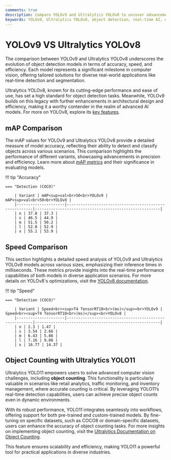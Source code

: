 ```yaml
---
comments: true
description: Compare YOLOv9 and Ultralytics YOLOv8 to uncover advancements in object detection, real-time AI, and edge AI. Explore their performance, accuracy, and applications in computer vision to identify the best model for your needs.
keywords: YOLOv9, Ultralytics YOLOv8, object detection, real-time AI, edge AI, computer vision, YOLO models, Ultralytics
---
```


# YOLOv9 VS Ultralytics YOLOv8

The comparison between YOLOv9 and Ultralytics YOLOv8 underscores the evolution of object detection models in terms of accuracy, speed, and efficiency. Each model represents a significant milestone in computer vision, offering tailored solutions for diverse real-world applications like real-time detection and segmentation.

Ultralytics YOLOv8, known for its cutting-edge performance and ease of use, has set a high standard for object detection tasks. Meanwhile, YOLOv9 builds on this legacy with further enhancements in architectural design and efficiency, making it a worthy contender in the realm of advanced AI models. For more on YOLOv8, explore its [key features](https://docs.ultralytics.com/models/yolov8/).


## mAP Comparison

The mAP values for YOLOv9 and Ultralytics YOLOv8 provide a detailed measure of model accuracy, reflecting their ability to detect and classify objects across various scenarios. This comparison highlights the performance of different variants, showcasing advancements in precision and efficiency. Learn more about [mAP metrics](https://www.ultralytics.com/glossary/mean-average-precision-map) and their significance in evaluating models.


!!! tip "Accuracy"

	=== "Detection (COCO)"

		| Variant | mAP<sup>val<br>50<br>YOLOv9 | mAP<sup>val<br>50<br>YOLOv8 |
		|---------------------|-------------------------------------------------------|-------------------------------------------------------|
		| n | 37.8 | 37.3 |
		| s | 46.5 | 44.9 |
		| m | 51.5 | 50.2 |
		| l | 52.8 | 52.9 |
		| x | 55.1 | 53.9 |
		

## Speed Comparison

This section highlights a detailed speed analysis of YOLOv9 and Ultralytics YOLOv8 models across various sizes, emphasizing their inference times in milliseconds. These metrics provide insights into the real-time performance capabilities of both models in diverse application scenarios. For more details on YOLOv8's optimizations, visit the [YOLOv8 documentation](https://docs.ultralytics.com/models/yolov8/).


!!! tip "Speed"

	=== "Detection (COCO)"

		| Variant | Speed<br><sup>T4 TensorRT10<br>(ms)</sup><br>YOLOv9 | Speed<br><sup>T4 TensorRT10<br>(ms)</sup><br>YOLOv8 |
		|---------------------|-------------------------------------------------------|-------------------------------------------------------|
		| n | 2.3 | 1.47 |
		| s | 3.54 | 2.66 |
		| m | 6.43 | 5.86 |
		| l | 7.16 | 9.06 |
		| x | 16.77 | 14.37 |

## Object Counting with Ultralytics YOLO11

Ultralytics YOLO11 empowers users to solve advanced computer vision challenges, including **object counting**. This functionality is particularly valuable in scenarios like retail analytics, traffic monitoring, and inventory management, where accurate counting is critical. By leveraging YOLO11’s real-time detection capabilities, users can achieve precise object counts even in dynamic environments.

With its robust performance, YOLO11 integrates seamlessly into workflows, offering support for both pre-trained and custom-trained models. By fine-tuning on specific datasets, such as COCO8 or domain-specific datasets, users can enhance the accuracy of object counting tasks. For more insights on implementing object counting, visit the [Ultralytics Documentation on Object Counting](https://docs.ultralytics.com/guides/object-counting/).

This feature ensures scalability and efficiency, making YOLO11 a powerful tool for practical applications in diverse industries.
